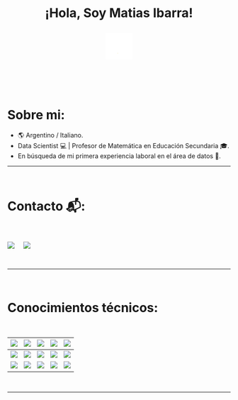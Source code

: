 <h1 align="center">¡Hola, Soy Matias Ibarra!

<p align="center">
  <img src="https://github.com/Kathryn-Jie/Kathryn-Jie/blob/main/wave.gif" width="60px"/>
</p>

<Br>
<h1>Sobre mi:</h1>

- 🌎 Argentino / Italiano.
- Data Scientist 💻 | Profesor de Matemática en Educación Secundaria 🎓.
- En búsqueda de mi primera experiencia laboral en el área de datos 🔎.

<hr>
<Br>
<h1>Contacto 📬:</h1>
<Br>
<p>
<a href="https://www.linkedin.com/in/matias-ibarra92" target="blank"><img align="center" src="https://img.shields.io/badge/Matias%20Ibarra-0077B5?style=for-the-badge&logo=linkedin&logoColor=white" /></a> &nbsp;&nbsp;&nbsp;  <a href="mailto:matiasezibarra@gmail.com" target="blank"><img align="center" src="https://img.shields.io/badge/matiasezibarra@gmail.com-D14836?style=for-the-badge&logo=gmail&logoColor=white" /></a>
</p>

<Br>
<hr>
<Br>
<h1>Conocimientos técnicos:</h1>
<Br>

|![](https://img.shields.io/badge/Data%20Analysis-blue?style=for-the-badge)|![](https://img.shields.io/badge/DA-NumPy-blue?style=for-the-badge)|![](https://img.shields.io/badge/DA-Pandas-blue?style=for-the-badge)|![](https://img.shields.io/badge/DA-Power%20BI-blue?style=for-the-badge)|![](https://img.shields.io/badge/DA-SQL-blue?style=for-the-badge)|
|:---:|:---:|:---:|:---:|:---:| 
|![](https://img.shields.io/badge/Machine%20Learning-blue?style=for-the-badge)|![](https://img.shields.io/badge/ML-Supervised-blue?style=for-the-badge)|![](https://img.shields.io/badge/ML-Unsupervised-blue?style=for-the-badge)|![](https://img.shields.io/badge/ML-Deep%20Learning-blue?style=for-the-badge)|![](https://img.shields.io/badge/ML-NLP-blue?style=for-the-badge)|
|![](https://img.shields.io/badge/Otros-blue?style=for-the-badge)|![](https://img.shields.io/badge/OT-Web%20Scraping-blue?style=for-the-badge)|![](https://img.shields.io/badge/OT-Docker-blue?style=for-the-badge)|![](https://img.shields.io/badge/OT-AWS-blue?style=for-the-badge)|![](https://img.shields.io/badge/OT-Streamlit-blue?style=for-the-badge)|
  
  
<Br>
<hr>
